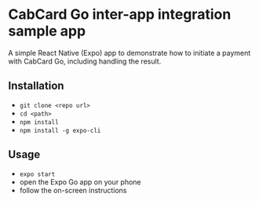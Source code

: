 # CabCard Go inter-app integration sample app

A simple React Native (Expo) app to demonstrate how to initiate a payment with CabCard Go, including handling the result.

## Installation

- `git clone <repo url>`
- `cd <path>`
- `npm install`
- `npm install -g expo-cli`

## Usage

- `expo start`
- open the Expo Go app on your phone
- follow the on-screen instructions
